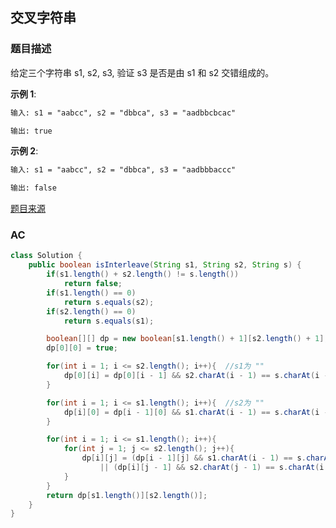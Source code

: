 ## 交叉字符串

### 题目描述

给定三个字符串 s1, s2, s3, 验证 s3 是否是由 s1 和 s2 交错组成的。

**示例 1**:

```markdown
输入: s1 = "aabcc", s2 = "dbbca", s3 = "aadbbcbcac"
```

```markdown
输出: true
```

**示例 2**:

```markdown
输入: s1 = "aabcc", s2 = "dbbca", s3 = "aadbbbaccc"
```

```markdown
输出: false
```

[题目来源](https://leetcode-cn.com/problems/interleaving-string)

### AC

```java
class Solution {
    public boolean isInterleave(String s1, String s2, String s) {
        if(s1.length() + s2.length() != s.length())
            return false;
        if(s1.length() == 0)
            return s.equals(s2);
        if(s2.length() == 0)
            return s.equals(s1);

        boolean[][] dp = new boolean[s1.length() + 1][s2.length() + 1];
        dp[0][0] = true;

        for(int i = 1; i <= s2.length(); i++){  //s1为 ""
            dp[0][i] = dp[0][i - 1] && s2.charAt(i - 1) == s.charAt(i - 1);     
        }

        for(int i = 1; i <= s1.length(); i++){  //s2为 ""
            dp[i][0] = dp[i - 1][0] && s1.charAt(i - 1) == s.charAt(i - 1);
        }

        for(int i = 1; i <= s1.length(); i++){
            for(int j = 1; j <= s2.length(); j++){
                dp[i][j] = (dp[i - 1][j] && s1.charAt(i - 1) == s.charAt(i + j - 1))
                    || (dp[i][j - 1] && s2.charAt(j - 1) == s.charAt(i + j - 1));
            }
        }
        return dp[s1.length()][s2.length()];
    }
}
```